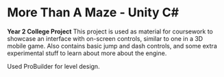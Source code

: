 # More Than A Maze - Unity C#
**Year 2 College Project**
This project is used as material for coursework to showcase an interface with on-screen controls, similar to one in a 3D mobile game. Also contains basic jump and dash controls, and some extra experimental stuff to learn about more about the engine.

Used ProBuilder for level design.
